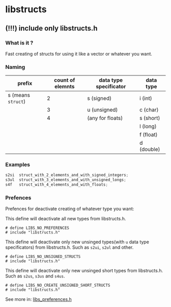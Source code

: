 # libstructs

## (!!!) include only libstructs.h

### What is it ?

Fast creating of structs for using it like a vector or whatever you want.

### Naming

| prefix             | count of elemnts | data type specificator  | data type  |
| ------------------ |----------------- | ----------------------- | ---------- |
| s (means `struct`) | 2                | s (signed)              | i (int)    |
|                    | 3                | u (unsigned)            | c (char)   |
|                    | 4                | (any for floats)        | s (short)  |
|                    |                  |                         | l (long)   |
|                    |                  |                         | f (float)  |
|                    |                  |                         | d (double) |

### Examples
```C
s2si  struct_with_2_elements_and_with_signed_integers;
s3ul  struct_with_3_elements_and_with_unsigned_longs;
s4f   struct_with_4_elements_and_with_floats;
```
### Prefences

Prefences for deactivate creating of whatever type you want:

This define will deactivate all new types from libstructs.h.
```
# define LIBS_NO_PREFERENCES
# include "libstructs.h"
```

This define will deactivate only new unsinged types(with `u` data type specificators) from libstructs.h. Such as `s2ui`, `s2ul` and other.
```
# define LIBS_NO_UNSIGNED_STRUCTS
# include "libstructs.h"
```

This define will deactivate only new unsinged short types from libstructs.h. Such as `s2us`, `s3us` and `s4us`.
```
# define LIBS_NO_CREATE_UNSIGNED_SHORT_STRUCTS
# include "libstructs.h"
```

See more in: [libs_preferences.h](../master/libs_preferences.h)
